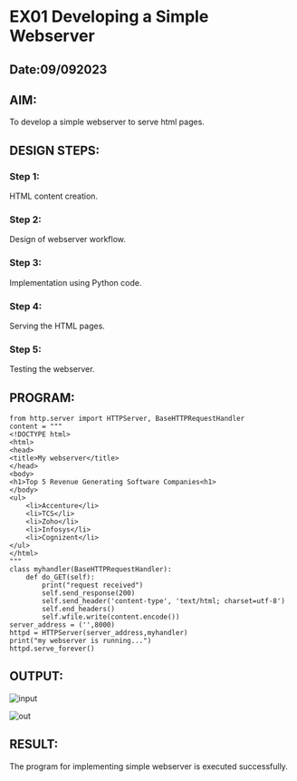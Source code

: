 # EX01 Developing a Simple Webserver
## Date:09/092023

## AIM:
To develop a simple webserver to serve html pages.

## DESIGN STEPS:
### Step 1: 
HTML content creation.

### Step 2:
Design of webserver workflow.

### Step 3:
Implementation using Python code.

### Step 4:
Serving the HTML pages.

### Step 5:
Testing the webserver.

## PROGRAM:
```
from http.server import HTTPServer, BaseHTTPRequestHandler
content = """
<!DOCTYPE html>
<html>
<head>
<title>My webserver</title>
</head>
<body>
<h1>Top 5 Revenue Generating Software Companies<h1>
</body>
<ul>
    <li>Accenture</li>
    <li>TCS</li>
    <li>Zoho</li>
    <li>Infosys</li>
    <li>Cognizent</li>
</ul>
</html>
"""
class myhandler(BaseHTTPRequestHandler):
    def do_GET(self):
        print("request received")
        self.send_response(200)
        self.send_header('content-type', 'text/html; charset=utf-8')
        self.end_headers()
        self.wfile.write(content.encode())
server_address = ('',8000)
httpd = HTTPServer(server_address,myhandler)
print("my webserver is running...")
httpd.serve_forever()
```

## OUTPUT:
![input](https://github.com/jaswanth-1723/simplewebserver/assets/127680667/39102018-ce21-49c0-9359-e71f6bfdfb98)

![out](https://github.com/jaswanth-1723/simplewebserver/assets/127680667/3dcf1f5c-5aa7-4678-b5ef-b022a9fca9dd)



## RESULT:
The program for implementing simple webserver is executed successfully.
